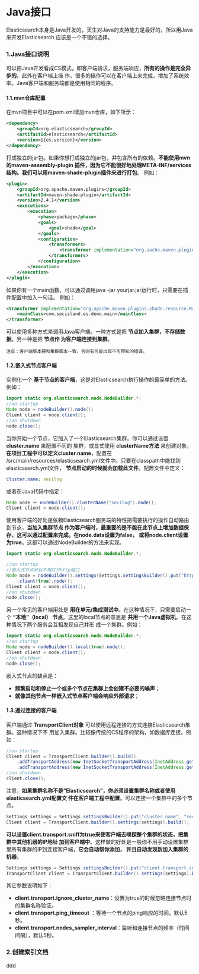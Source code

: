 Java接口
================================================================================
Elasticsearch本身是Java开发的，天生对Java的支持能力是最好的，所以用Java来开发Elasticsearch
应该是一个不错的选择。

### 1.Java接口说明
可以把Java开发看成CS模式，即客户端请求，服务端响应，**所有的操作是完全异步的**。此外在客户端上操
作，很多的操作可以在客户端上来完成，增加了系统效率。Java客户端和服务端都是使用相同的程序。

#### 1.1.mvn仓库配置
在mvn项目中可以在pom.xml增加mvn仓库，如下所示：
```xml
<dependency>
    <groupId>org.elasticsearch</groupId>
    <artifactId>elasticsearch</artifactId>
    <version>${es.version}</version>
</dependency>
```
打成独立的jar包。如果你想打成独立的jar包，并包含所有的依赖。**不能使用mvn的maven-assembly-plugin
插件，因为它不能很好地处理META-INF/services结构。我们可以用maven-shade-plugin插件来进行打包**。
例如：
```xml
<plugin>
    <groupId>org.apache.maven.plugins</groupId>
    <artifactId>maven-shade-plugin</artifactId>
    <version>2.4.1</version>
    <executions>
        <execution>
            <phase>package</phase>
            <goals>
                <goal>shade</goal>
            </goals>
            <configuration>
                <transformers>
                    <transformer implementation="org.aache.maven.plugins.shade.resource.ServicesResourceTransformer"/>
                </transformers>
            </configuration>
        </execution>
    </execution>
</plugin>
```
如果你有一个main函数，可以通过调用java -jar yourjar.jar运行时，只需要在插件配置中加入一句话。
例如：
```xml
<transformer implementation="org.apache.maven.plugins.shade.resource.ManifestResourceTransformer">
    <mainClass>com.secisland.es.demo.main</mainClass>
</transformer>
```
可以使用多种方式来调用Java客户端。一种方式是把 **节点加入集群，不存储数据**。另一种是把 **节点作
为客户端连接到集群**。
```
注意：客户端版本要和集群版本一致，否则有可能出现不可预知的错误。
```

#### 1.2.嵌入式节点客户端
实例化一个 **基于节点的客户端**，这是对Elasticsearch执行操作的最简单的方法。例如：
```java
import static org.elasticsearch.node.NodeBuilder.*;
//on startup
Node node = nodeBuilder().node();                  
Client client = node.client();
//on shutdown
node.close();
```
当你开始一个节点，它加入了一个Elasticsearch集群。你可以通过设置 **cluster.name** 来配置不同的
集群，或显式使用 **clusterName方法** 来创建对象。**在项目工程中可以定义cluster.name**，配置在
/src/main/resources/elasticsearch.yml文件中。只要在classpath中能找到elasticsearch.yml文件，
**节点启动的时候就会加载此文件**。配置文件中定义：
```yaml
cluster.name: secilog
```
或者在Java代码中指定：
```java
Node node ＝ nodeBuilder().clusterName("secilog").node();
Client client = node.client();
```
使用客户端的好处是依赖Elasticsearch服务端的特性把需要执行的操作自动路由到节点，**当加入集群节点
作为客户端时，最重要的是不能在此节点上增加数据保存，这可以通过配置来完成。在node.data设置为false，
或将node.client设置为true**。这都可以通过NodeBuilder的方法来实现。
```java
import static org.elasticsearch.node.NodeBuilder.*;

//on startup
//嵌入式节点可以不用打开http端口
Node node = nodeBuilder().settings(Settings.settingsBuilder().put("http.enabled", false))
    .client(true).node();
Client client = node.client();
//on shutdown
node.close();
```
另一个常见的客户端用处是 **用在单元/集成测试中**。在这种情况下，只需要启动一个 **“本地”（local）
节点**。这里的local节点的意思是 **共用一个Java虚拟机**。在这种情况下两个服务会互相发现自己并形
成一个集群。例如：
```java
import static org.elasticsearch.node.NodeBuilder.*;
//on startup
Node node = nodeBuilder().local(true).node();
Client client = node.client();
//on shutdown
node.close();
```
嵌入式节点的缺点是：
+ **频繁启动和停止一个或多个节点在集群上会创建不必要的噪声**；
+ **就像其他节点一样嵌入式节点客户端会响应外部请求**；

#### 1.3.通过连接的客户端
客户端通过 **TransportClient对象** 可以使用远程连接的方式连接Elasticsearch集群。这种情况下不
用加入集群。比较像传统的CS程序的架构，如数据库连接。例如：
```java
//on startup
Client client = TransportClient.builder().build()
    .addTransportAddress(new InetSocketTransportAddress(InetAddress.getByName("host1"),9300))
    .addTransportAddress(new InetSocketTransportAddress(InetAddress.getByName("host2"),9300));
//on shutdown
client.close();
```
注意，**如果集群名称不是“Elasticsearch”，你必须设置集群名称或者使用elasticsearch.yml配置文
件在客户端工程中配置**。可以连接一个集群中的多个节点。
```java
Settings settings = Settings.settingsBuilder().put("cluster.name", "secilog").build();
Client client = TransportClient.builder().settings(settings).build();
```
**可以设置client.transport.sniff为true来使客户端去嗅探整个集群的状态，把集群中其他机器的IP地址
加到客户端中**。这样做的好处是一般你不用手动设置集群里所有集群的IP到连接客户端，**它会自动帮你添加，
并且自动发现新加入集群的机器**。
```java
Settings settings = Settings.settingsBuilder().put("client.transport.sniff", true).build();
TransportClient client = TransportClient.builder().settings(settings).build();
```
其它参数说明如下：
+ **client.transport.ignore_cluster_name**：设置为true的时候忽略连接节点时的集群名称验证。
+ **client.transport.ping_timeout** ：等待一个节点的ping响应的时间，默认5秒。
+ **client.transport.nodes_sampler_interval**：监听和连接节点的频率（时间间隔），默认5秒。

### 2.创建索引文档

















































ddd
